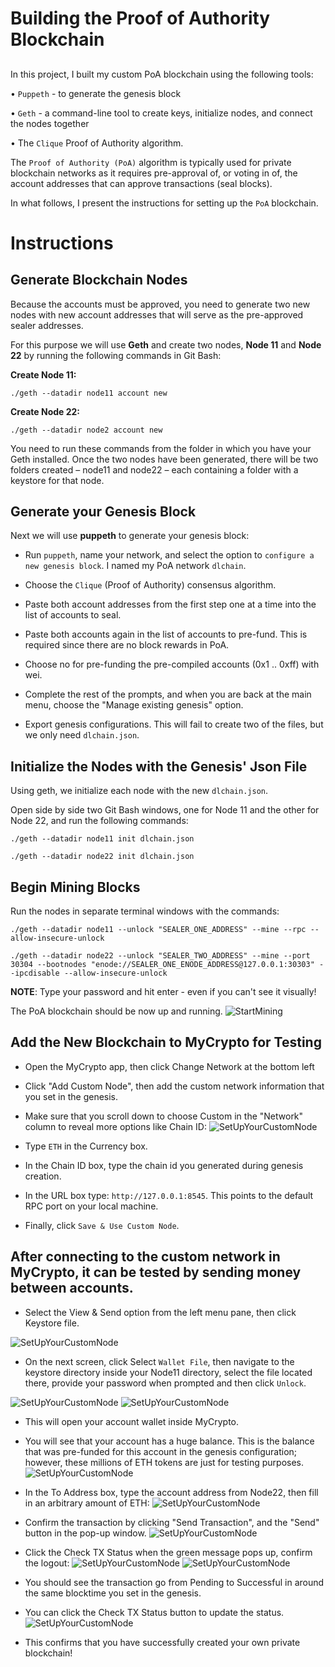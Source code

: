 # Building the Proof of Authority Blockchain
 
 ## 
 In this project, I built my custom PoA blockchain using the following tools:

•  `Puppeth` - to generate the genesis block

•  `Geth` - a command-line tool to create keys, initialize nodes, and connect the nodes together

•  The `Clique` Proof of Authority algorithm.

The `Proof of Authority (PoA)` algorithm is typically used for private blockchain networks as it requires pre-approval of, or voting in of, the account addresses that can approve transactions (seal blocks).

In what follows, I present the instructions for setting up the `PoA` blockchain.

# Instructions

## Generate Blockchain Nodes
Because the accounts must be approved, you need to generate two new nodes with new account addresses that will serve as the pre-approved sealer addresses.

For this purpose we will use **Geth** and create two nodes, **Node 11** and **Node 22** by running the following commands in Git Bash:

**Create Node 11:**

`./geth --datadir node11 account new`

**Create Node 22:**

`./geth --datadir node2 account new`

You need to run these commands from the folder in which you have your Geth installed. Once the two nodes have been generated, there will be two folders created – node11 and node22 – each containing a folder with a keystore for that node.

## Generate your Genesis Block
Next we will use **puppeth** to generate your genesis block:

- Run `puppeth`, name your network, and select the option to `configure a new genesis block`. I named my PoA network `dlchain`.

- Choose the `Clique` (Proof of Authority) consensus algorithm.

- Paste both account addresses from the first step one at a time into the list of accounts to seal.

- Paste both accounts again in the list of accounts to pre-fund. This is required since there are no block rewards in PoA.

- Choose no for pre-funding the pre-compiled accounts (0x1 .. 0xff) with wei.

- Complete the rest of the prompts, and when you are back at the main menu, choose the "Manage existing genesis" option.

- Export genesis configurations. This will fail to create two of the files, but we only need `dlchain.json`.

## Initialize the Nodes with the Genesis' Json File

Using geth, we initialize each node with the new `dlchain.json`.

Open side by side two Git Bash windows, one for Node 11 and the other for Node 22, and run the following commands:

`./geth --datadir node11 init dlchain.json`

`./geth --datadir node22 init dlchain.json`


## Begin Mining Blocks

Run the nodes in separate terminal windows with the commands:

`./geth --datadir node11 --unlock "SEALER_ONE_ADDRESS" --mine --rpc --allow-insecure-unlock`

`./geth --datadir node22 --unlock "SEALER_TWO_ADDRESS" --mine --port 30304 --bootnodes "enode://SEALER_ONE_ENODE_ADDRESS@127.0.0.1:30303" --ipcdisable --allow-insecure-unlock`

**NOTE**: Type your password and hit enter - even if you can't see it visually!

The PoA blockchain should be now up and running.
![StartMining](POA-Development-Chain/Screenshots/StartMining.png)

## Add the New Blockchain to MyCrypto for Testing

- Open the MyCrypto app, then click Change Network at the bottom left
- Click "Add Custom Node", then add the custom network information that you set in the genesis.
- Make sure that you scroll down to choose Custom in the "Network" column to reveal more options like Chain ID:
![SetUpYourCustomNode](POA-Development-Chain/Screenshots/CustomNode.png)

- Type `ETH` in the Currency box.
- In the Chain ID box, type the chain id you generated during genesis creation. 
- In the URL box type: `http://127.0.0.1:8545`.  This points to the default RPC port on your local machine.

- Finally, click `Save & Use Custom Node`.

## After connecting to the custom network in MyCrypto, it can be tested by sending money between accounts.

- Select the View & Send option from the left menu pane, then click Keystore file.

![SetUpYourCustomNode](POA-Development-Chain/Screenshots/KeystoreFile.png)

- On the next screen, click Select `Wallet File`, then navigate to the keystore directory inside your Node11 directory, select the file located there, provide your password when prompted and then click `Unlock`.

![SetUpYourCustomNode](POA-Development-Chain/Screenshots/UnlockKeystoreFile.png)
![SetUpYourCustomNode](POA-Development-Chain/Screenshots/KeystorePassword.png)

- This will open your account wallet inside MyCrypto.

- You will see that your account has a huge balance. This is the balance that was pre-funded for this account in the genesis configuration; however, these millions of ETH tokens are just for testing purposes.
![SetUpYourCustomNode](POA-Development-Chain/Screenshots/AccountBalance.png)

- In the To Address box, type the account address from Node22, then fill in an arbitrary amount of ETH:
![SetUpYourCustomNode](POA-Development-Chain/Screenshots/ToAccount.png)

- Confirm the transaction by clicking "Send Transaction", and the "Send" button in the pop-up window.
![SetUpYourCustomNode](POA-Development-Chain/Screenshots/ConfirmTransaction.png)

- Click the Check TX Status when the green message pops up, confirm the logout:
![SetUpYourCustomNode](POA-Development-Chain/Screenshots/TxConf.png)
![SetUpYourCustomNode](POA-Development-Chain/Screenshots/AbtL.png)

- You should see the transaction go from Pending to Successful in around the same blocktime you set in the genesis.

- You can click the Check TX Status button to update the status.
![SetUpYourCustomNode](POA-Development-Chain/Screenshots/TxSucc.png)

- This confirms that you have successfully created your own private blockchain!